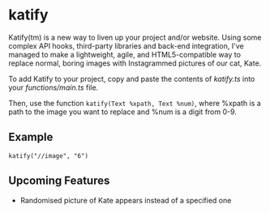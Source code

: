 # katify

Katify(tm) is a new way to liven up your project and/or website. Using some complex API hooks, third-party libraries and back-end integration, I've managed to make a lightweight, agile, and HTML5-compatible way to replace normal, boring images with Instagrammed pictures of our cat, Kate.

To add Katify to your project, copy and paste the contents of *katify.ts* into your *functions/main.ts* file.

Then, use the function `katify(Text %xpath, Text %num)`, where %xpath is a path to the image you want to replace and %num is a digit from 0-9.

## Example

    katify("//image", "6")

## Upcoming Features

- Randomised picture of Kate appears instead of a specified one